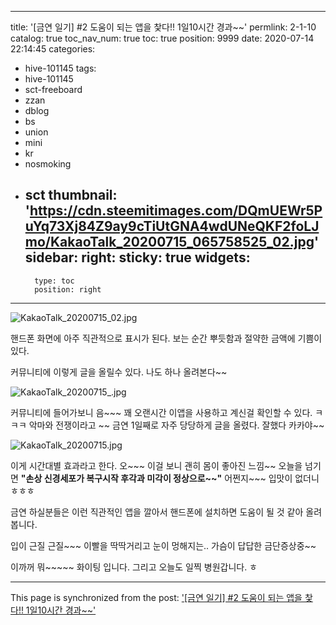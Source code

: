 
---
title: '[금연 일기] #2   도움이 되는 앱을 찿다!!   1일10시간 경과~~'
permlink: 2-1-10
catalog: true
toc_nav_num: true
toc: true
position: 9999
date: 2020-07-14 22:14:45
categories:
- hive-101145
tags:
- hive-101145
- sct-freeboard
- zzan
- dblog
- bs
- union
- mini
- kr
- nosmoking
- sct
thumbnail: 'https://cdn.steemitimages.com/DQmUEWr5PuYq73Xj84Z9ay9cTiUtGNA4wdUNeQKF2foLJmo/KakaoTalk_20200715_065758525_02.jpg'
sidebar:
    right:
        sticky: true
widgets:
    -
        type: toc
        position: right
---


![KakaoTalk_20200715_02.jpg](https://cdn.steemitimages.com/DQmUEWr5PuYq73Xj84Z9ay9cTiUtGNA4wdUNeQKF2foLJmo/KakaoTalk_20200715_065758525_02.jpg)

핸드폰 화면에 아주 직관적으로 표시가 된다. 
보는 순간 뿌듯함과 절약한 금액에 기쁨이 있다. 

커뮤니티에 이렇게 글을 올릴수 있다. 
나도 하나 올려본다~~


![KakaoTalk_20200715_.jpg](https://cdn.steemitimages.com/DQmQXMHCC6UeoUoYnFt6F5so6xgH6G4yu6su6pEU2wXyohD/KakaoTalk_20200715_065758525.jpg)

커뮤니티에  들어가보니 음~~~
꽤 오랜시간  이앱을 사용하고 계신걸 확인할 수 있다. 
ㅋㅋㅋ 악마와 전쟁이라고 ~~
금연 1일째로 자주 당당하게 글을 올렸다. 
잘했다 카카야~~


![KakaoTalk_20200715.jpg](https://cdn.steemitimages.com/DQmU6WXd8XrbbGaxn4wwp4LJZMmy5oJtQvBNE1x4p5M4yv6/KakaoTalk_20200715_065758525_01.jpg)

이게 시간대별 효과라고 한다.
오~~~ 이걸 보니 괜히 몸이 좋아진 느낌~~
오늘을 넘기면 
**"손상 신경세포가 복구시작 후각과 미각이 정상으로~~"**
어쩐지~~~   입맛이 없더니 ㅎㅎㅎ


금연 하실분들은 이런 직관적인 앱을 깔아서 
핸드폰에 설치하면 도움이 될 것 같아 올려 봅니다. 

입이 근질 근질~~~ 이빨을 딱딱거리고
눈이 멍해지는.. 가슴이 답답한 금단증상중~~

이까꺼 뭐~~~~~ 화이팅 입니다. 
그리고  오늘도 일찍 병원갑니다.  ㅎ

- - -

This page is synchronized from the post: ['[금연 일기] #2   도움이 되는 앱을 찿다!!   1일10시간 경과~~'](https://steemit.com/@successgr/2-1-10)
